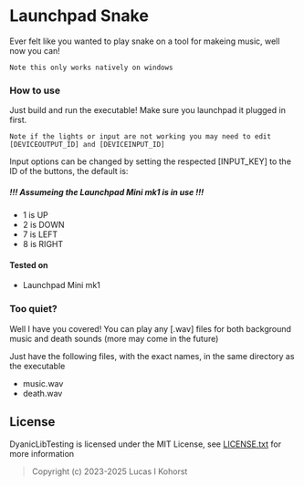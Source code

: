 # Launchpad Snake
Ever felt like you wanted to play snake on a tool for makeing music, well now you can!

    Note this only works natively on windows

### How to use
Just build and run the executable! Make sure you launchpad it plugged in first.

    Note if the lights or input are not working you may need to edit [DEVICEOUTPUT_ID] and [DEVICEINPUT_ID]

Input options can be changed by setting the respected [INPUT_KEY] to the ID of the buttons, the default is:

##### !!! Assumeing the Launchpad Mini mk1 is in use !!!

- 1 is UP
- 2 is DOWN
- 7 is LEFT
- 8 is RIGHT

#### Tested on
- Launchpad Mini mk1

### Too quiet?
Well I have you covered! You can play any [.wav] files for both background music and death sounds (more may come in the future)

Just have the following files, with the exact names, in the same directory as the executable

- music.wav
- death.wav

## License
DyanicLibTesting is licensed under the MIT License, see [LICENSE.txt](https://github.com/Hedge239/LaunchPadSnake/blob/main/LICENSE.txt) for more information
> Copyright (c) 2023-2025 Lucas I Kohorst